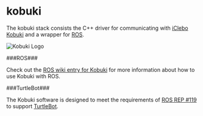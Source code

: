 kobuki
======

The kobuki stack consists the C++ driver for communicating with [iClebo Kobuki](http:/kobuki.yujinrobot.com) and a wrapper for [ROS](http://www.ros.org).

![Kobuki Logo](http://kobuki.yujinrobot.com/files/cache/3e02b571192eb6f4ea15e3ad52419cd3.png)

###ROS###

Check out the [ROS wiki entry for Kobuki](http://www.ros.org/wiki/kobuki) for more information about how to use Kobuki with ROS.

###TurtleBot###

The Kobuki software is designed to meet the requirements of [ROS REP #119](http://www.ros.org/reps/rep-0119.html) to support [TurtleBot](http://turtlebot.com).



